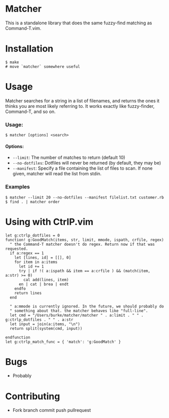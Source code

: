 # Matcher

This is a standalone library that does the same fuzzy-find matching as Command-T.vim.

# Installation

```
$ make
# move `matcher` somewhere useful
```

# Usage

Matcher searches for a string in a list of filenames, and returns the
ones it thinks you are most likely referring to. It works exactly like
fuzzy-finder, Command-T, and so on.

### Usage:

```shell
$ matcher [options] <search>
```

#### Options:

* `--limit`: The number of matches to return (default 10)
* `--no-dotfiles`: Dotfiles will never be returned (by default, they may
  be)
* `--manifest`: Specify a file containing the list of files to scan. If
  none given, matcher will read the list from stdin.

### Examples

```shell
$ matcher --limit 20 --no-dotfiles --manifest filelist.txt customer.rb
$ find . | matcher order
```

# Using with CtrlP.vim

```viml
let g:ctrlp_dotfiles = 0
function! g:GoodMatch(items, str, limit, mmode, ispath, crfile, regex)
  " the Command-T matcher doesn't do regex. Return now if that was requested.
  if a:regex == 1
    let [lines, id] = [[], 0]
    for item in a:items
      let id += 1
      try | if !( a:ispath && item == a:crfile ) && (match(item, a:str) >= 0)
        cal add(lines, item)
      en | cat | brea | endt
    endfo
    return lines
  end

  " a:mmode is currently ignored. In the future, we should probably do
  " something about that. the matcher behaves like "full-line".
  let cmd = "/Users/burke/matcher/matcher " . a:limit . " " . g:ctrlp_dotfiles . " " . a:str
  let input = join(a:items, "\n")
  return split(system(cmd, input))

endfunction
let g:ctrlp_match_func = { 'match': 'g:GoodMatch' }
```

# Bugs

* Probably

# Contributing

* Fork branch commit push pullrequest
